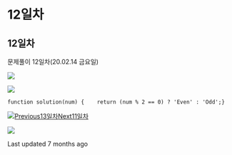 # 12일차

## 12일차

문제풀이 12일차(20.02.14 금요일)

![](https://gblobscdn.gitbook.com/assets%2F-Lx\_BnLKbqvAkZAteaNW%2F-M00\_d\_1P1dodM5c6YPA%2F-M00a12cmyn2dYGlzpV\_%2Fimage.png?alt=media\&token=88a460bb-496e-4d73-b6e6-ca9a9e5e799a)

![](https://gblobscdn.gitbook.com/assets%2F-Lx\_BnLKbqvAkZAteaNW%2F-M00\_d\_1P1dodM5c6YPA%2F-M00a9iN3UAiI6CHVvOM%2Fimage.png?alt=media\&token=c9e163d8-3621-4c95-a95b-ef4b2237108d)

```
function solution(num) {    return (num % 2 == 0) ? 'Even' : 'Odd';}
```

![](https://gblobscdn.gitbook.com/assets%2F-Lx\_BnLKbqvAkZAteaNW%2F-M00whr2sz3creawsLLK%2F-M00x9hHPFyIrV44M5RD%2Fimage.png?alt=media\&token=3f62bde0-2204-4b32-a0d6-37f3c60e100b)[Previous13일차](13.md)[Next11일차](11.md)

![](https://avatars1.githubusercontent.com/u/58247170?v=4)

Last updated 7 months ago
